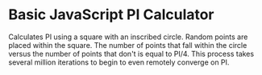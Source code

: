 # Basic JavaScript PI Calculator

Calculates PI using a square with an inscribed circle. Random points are placed within the square. The number of points that fall within the circle versus the number of points that don't is equal to PI/4. This process takes several million iterations to begin to even remotely converge on PI.